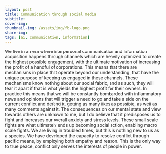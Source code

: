 ```yaml
---
layout: post
title: Communication through social media
subtitle:
cover-img:
thumbnail-img: /assets/img/fb-logo.png
share-img:
tags: [ai, communication, information]
---
```


We live in an era where interpersonal  communication and information acquisition happens through channels which are heavily optimized to create the highest possible engagement, with the ultimate motivation of increasing the profit of a handful of corporations. This means that there are mechanisms in place that operate beyond our understanding, that have the unique purpose of keeping us engaged in these channels. These mechanisms know nothing about our social fabric, and as such, they will tear it apart if that is what yields the highest profit for their owners. In practice this means that we will be constantly bombarded with inflammatory news and opinions that will trigger a need to go and take a side on the current conflict and defend it, getting as many likes as possible, as well as many comments against it. The consequences on our mental state and view towards others are unknown to me, but I do believe that it predisposes us to fight and increases our overall anxiety and stress levels. These small scale fights are what ultimately ends up becoming social action, enabling macro scale fights. We are living in troubled times, but this is nothing new to us as a species. We have developed the capacity to resolve conflict through pacific means, by employing both empathy and reason. This is the only way to true peace, conflict only serves the interests of people in power.
